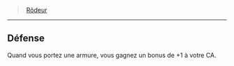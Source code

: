 ﻿---
!ClassFeatureItem
Id: ranger_hd.md#défense
ParentLink: ranger_hd.md#rôdeur
Name: Défense
ParentName: Rôdeur
NameLevel: 2
Attributes: {}
AttributesDictionary: >+
  {}

---
> [Rôdeur](hd_ranger.md)

---

## Défense

Quand vous portez une armure, vous gagnez un bonus de +1 à votre CA.


